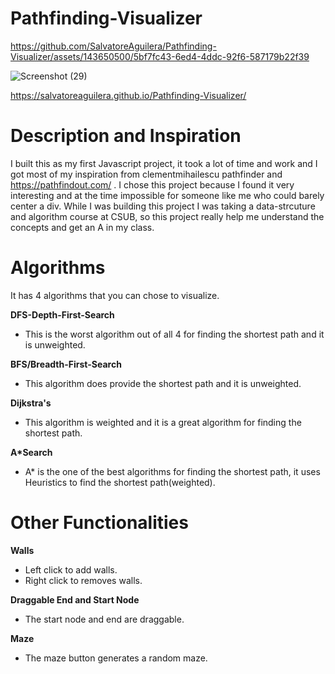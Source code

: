 # Pathfinding-Visualizer
https://github.com/SalvatoreAguilera/Pathfinding-Visualizer/assets/143650500/5bf7fc43-6ed4-4ddc-92f6-587179b22f39


![Screenshot (29)](https://github.com/SalvatoreAguilera/Pathfinding-Visualizer/assets/143650500/8968f749-787f-45ed-9698-7c4cf1cef79e)

https://salvatoreaguilera.github.io/Pathfinding-Visualizer/
# Description and Inspiration
I built this as my first Javascript project, it took a lot of time and work and I got most of my inspiration from clementmihailescu pathfinder and https://pathfindout.com/ .
I chose this project because I found it very interesting and at the time impossible for someone like me who could barely center a div. While I was building this project I was taking a data-strcuture and algorithm course at CSUB,
so this project really help me understand the concepts and get an A in my class.

# Algorithms
It has 4 algorithms that you can chose to visualize.

**DFS-Depth-First-Search** 
- This is the worst algorithm out of all 4 for finding the shortest path and it is unweighted.

**BFS/Breadth-First-Search** 
- This algorithm does provide the shortest path and it is unweighted.

**Dijkstra's**
- This algorithm is weighted and it is a great algorithm for finding the shortest path.

**A*Search**
- A* is the one of the best algorithms for finding the shortest path, it uses Heuristics to find the shortest path(weighted).

# Other Functionalities
**Walls**
- Left click to add walls.
- Right click to removes walls.

**Draggable End and Start Node**
- The start node and end are draggable.

**Maze**
- The maze button generates a random maze.
